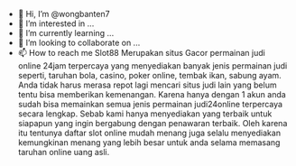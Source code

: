 - 👋 Hi, I’m @wongbanten7
- 👀 I’m interested in ...
- 🌱 I’m currently learning ...
- 💞️ I’m looking to collaborate on ...
- 📫 How to reach me Slot88 Merupakan situs Gacor permainan judi online 24jam terpercaya yang menyediakan banyak jenis permainan judi seperti, taruhan bola, casino, poker online, tembak ikan, sabung ayam. Anda tidak harus merasa repot lagi mencari situs judi lain yang belum tentu bisa memberikan kemenangan. Karena hanya dengan 1 akun anda sudah bisa memainkan semua jenis permainan judi24online terpercaya secara lengkap. Sebab kami hanya menyediakan yang terbaik untuk siapapun yang ingin bergabung dengan penawaran terbaik. Oleh karena itu tentunya daftar slot online mudah menang juga selalu menyediakan kemungkinan menang yang lebih besar untuk anda selama memasang taruhan online uang asli.

<!---
wongbanten7/wongbanten7 is a ✨ special ✨ repository because its `README.md` (this file) appears on your GitHub profile.
You can click the Preview link to take a look at your changes.
--->

